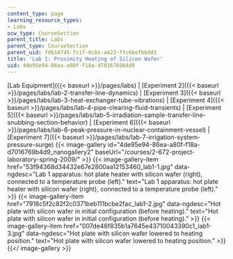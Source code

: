 ```yaml
---
content_type: page
learning_resource_types:
- Labs
ocw_type: CourseSection
parent_title: Labs
parent_type: CourseSection
parent_uid: fd614745-fc1f-6cb1-a422-ffc6befbbdd1
title: 'Lab 1: Proximity Heating of Silicon Wafer'
uid: 4de95e94-86ea-a80f-f18a-d7016769b4d9
---
```


[Lab Equipment]({{< baseurl >}}/pages/labs) | [Experiment 2]({{< baseurl >}}/pages/labs/lab-2-transfer-line-dynamics) | [Experiment 3]({{< baseurl >}}/pages/labs/lab-3-heat-exchanger-tube-vibrations) | [Experiment 4]({{< baseurl >}}/pages/labs/lab-4-pipe-clearing-fluid-transients) | [Experiment 5]({{< baseurl >}}/pages/labs/lab-5-irradiation-sample-transfer-line-snubbing-section-behavior) | [Experiment 6]({{< baseurl >}}/pages/labs/lab-6-peak-pressure-in-nuclear-containment-vessel) | [Experiment 7]({{< baseurl >}}/pages/labs/lab-7-irrigation-system-pressure-surge)
{{< image-gallery id="4de95e94-86ea-a80f-f18a-d7016769b4d9_nanogallery2" baseUrl="/courses/2-672-project-laboratory-spring-2009/" >}}
{{< image-gallery-item href="53f94368d34432e67e2800aa12153460_lab1-1.jpg" data-ngdesc="Lab 1 apparatus: hot plate heater with silicon wafer (right), connected to a temperature probe (left)." text="Lab 1 apparatus: hot plate heater with silicon wafer (right), connected to a temperature probe (left)." >}}
{{< image-gallery-item href="7918c5f2c82f2c0371beb111bcbe2fac_lab1-2.jpg" data-ngdesc="Hot plate with silicon wafer in initial configuration (before heating)." text="Hot plate with silicon wafer in initial configuration (before heating)." >}}
{{< image-gallery-item href="007de46f835b1a7645e43710043390c1_lab1-3.jpg" data-ngdesc="Hot plate with silicon wafer lowered to heating position." text="Hot plate with silicon wafer lowered to heating position." >}}
{{</ image-gallery >}}